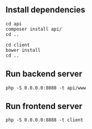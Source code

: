 ## Install dependencies
```
cd api
composer install api/
cd ..
```

```
cd client
bower install
cd ..
```

## Run backend server
```
php -S 0.0.0.0:8080 -t api/www
```

## Run frontend server

```
php -S 0.0.0.0:8888 -t client
```
